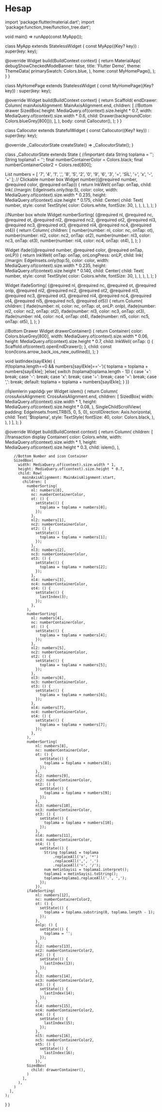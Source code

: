 # Hesap
import 'package:flutter/material.dart';
import 'package:function_tree/function_tree.dart';

void main() => runApp(const MyApp());

class MyApp extends StatelessWidget {
  const MyApp({Key? key}) : super(key: key);

  @override
  Widget build(BuildContext context) {
    return MaterialApp(
      debugShowCheckedModeBanner: false,
      title: 'Flutter Demo',
      theme: ThemeData(
        primarySwatch: Colors.blue,
      ),
      home: const MyHomePage(),
    );
  }
}

class MyHomePage extends StatelessWidget {
  const MyHomePage({Key? key}) : super(key: key);

  @override
  Widget build(BuildContext context) {
    return Scaffold(
      endDrawer: Column(
        mainAxisAlignment: MainAxisAlignment.end,
        children: [
          //Bottom drawer
          SizedBox(
              height: MediaQuery.of(context).size.height * 0.7,
              width: MediaQuery.of(context).size.width * 0.6,
              child: Drawer(backgroundColor: Colors.blueGrey[800])),
        ],
      ),
      body: const Callocutor(),
    );
  }
}

class Callocutor extends StatefulWidget {
  const Callocutor({Key? key}) : super(key: key);

  @override
  _CallocutorState createState() => _CallocutorState();
}

class _CallocutorState extends State<Callocutor> {
  //İmportant data
  String toplama = '';
  String toplama1 = '';
  final numberContainerColor = Colors.black;
  final numberContainerColor2 = Colors.red[800];

  List numbers = [
    '7',
    '4',
    '1',
    ',',
    '8',
    '5',
    '2',
    '0',
    '9',
    '6',
    '3',
    '=',
    'SİL',
    '÷',
    'x',
    '-',
    '+'
  ];
// Clickable number box
  Widget number({@required number, @required color, @required onTap}) {
    return InkWell(
      onTap: onTap,
      child: Ink(
        //margin: EdgeInsets.only(top:5),
        color: color,
        width: MediaQuery.of(context).size.width * 0.235,
        height: MediaQuery.of(context).size.height * 0.175,
        child: Center(
          child: Text(
            number,
            style: const TextStyle(
              color: Colors.white,
              fontSize: 30,
            ),
          ),
        ),
      ),
    );
  }

  //Number box whole
  Widget numberSorting(
      {@required nl,
      @required nc,
      @required ot,
      @required nl2,
      @required nc2,
      @required ot2,
      @required nl3,
      @required nc3,
      @required ot3,
      @required nl4,
      @required nc4,
      @required ot4}) {
    return Column(
      children: [
        number(number: nl, color: nc, onTap: ot),
        number(number: nl2, color: nc2, onTap: ot2),
        number(number: nl3, color: nc3, onTap: ot3),
        number(number: nl4, color: nc4, onTap: ot4),
      ],
    );
  }

  Widget ifade({@required number, @required color, @required onTap, onLP}) {
    return InkWell(
      onTap: onTap,
      onLongPress: onLP,
      child: Ink(
        //margin: EdgeInsets.only(top:5),
        color: color,
        width: MediaQuery.of(context).size.width * 0.235,
        height: MediaQuery.of(context).size.height * 0.140,
        child: Center(
          child: Text(
            number,
            style: const TextStyle(
              color: Colors.white,
              fontSize: 30,
            ),
          ),
        ),
      ),
    );
  }

  Widget ifadeSorting(
      {@required nl,
      @required nc,
      @required ot,
      @required onlp,
      @required nl2,
      @required nc2,
      @required ot2,
      @required nl3,
      @required nc3,
      @required ot3,
      @required nl4,
      @required nc4,
      @required ot4,
      @required nl5,
      @required nc5,
      @required ot5}) {
    return Column(
      children: [
        ifade(number: nl, color: nc, onTap: ot, onLP: onlp),
        ifade(number: nl2, color: nc2, onTap: ot2),
        ifade(number: nl3, color: nc3, onTap: ot3),
        ifade(number: nl4, color: nc4, onTap: ot4),
        ifade(number: nl5, color: nc5, onTap: ot5),
      ],
    );
  }

//Bottom Drawer
  Widget drawerContainer() {
    return Container(
      color: Colors.blueGrey[800],
      width: MediaQuery.of(context).size.width * 0.06,
      height: MediaQuery.of(context).size.height * 0.7,
      child: InkWell(
          onTap: () {
            Scaffold.of(context).openEndDrawer();
          },
          child: const Icon(Icons.arrow_back_ios_new_outlined)),
    );
  }

  void lastIndex(sayiEkle) {    
if(toplama.length==0 && numbers[sayiEkle]=='-'){
        toplama = toplama + numbers[sayiEkle];
}else{
    switch (toplama[toplama.length - 1]) {
      case '+':
        break;
      case '-':
        break;
      case 'x':
        break;
      case '÷':
        break;
      case '=':
        break;
      case ',': 
        break;
      default:
        toplama = toplama + numbers[sayiEkle];
    }
  }}

  //İşlemlerin yapıldığı yer
  Widget islem() {
    return Column(
      crossAxisAlignment: CrossAxisAlignment.end,
      children: [
        SizedBox(
          width: MediaQuery.of(context).size.width * 1,
          height: MediaQuery.of(context).size.height * 0.08,
        ),
        SingleChildScrollView(
          padding: EdgeInsets.fromLTRB(5, 0, 5, 0),
          scrollDirection: Axis.horizontal,
          child: Text(
            '$toplama',
            style: TextStyle(
              fontSize: 40,
              color: Colors.black,
            ),
          ),
        )
      ],
    );
  }

  @override
  Widget build(BuildContext context) {
    return Column(
      children: [
        //transaction display
        Container(
          color: Colors.white,
          width: MediaQuery.of(context).size.width * 1,
          height: MediaQuery.of(context).size.height * 0.3,
          child: islem(),
        ),

        //Bottom Number and icon Container
        SizedBox(
          width: MediaQuery.of(context).size.width * 1,
          height: MediaQuery.of(context).size.height * 0.7,
          child: Row(
            mainAxisAlignment: MainAxisAlignment.start,
            children: [
              numberSorting(
                nl: numbers[0],
                nc: numberContainerColor,
                ot: () {
                  setState(() {
                    toplama = toplama + numbers[0];
                  });
                },
                nl2: numbers[1],
                nc2: numberContainerColor,
                ot2: () {
                  setState(() {
                    toplama = toplama + numbers[1];
                  });
                },
                nl3: numbers[2],
                nc3: numberContainerColor,
                ot3: () {
                  setState(() {
                    toplama = toplama + numbers[2];
                  });
                },
                nl4: numbers[3],
                nc4: numberContainerColor,
                ot4: () {
                  setState(() {
                    lastIndex(3);
                  });
                },
              ),
              numberSorting(
                nl: numbers[4],
                nc: numberContainerColor,
                ot: () {
                  setState(() {
                    toplama = toplama + numbers[4];
                  });
                },
                nl2: numbers[5],
                nc2: numberContainerColor,
                ot2: () {
                  setState(() {
                    toplama = toplama + numbers[5];
                  });
                },
                nl3: numbers[6],
                nc3: numberContainerColor,
                ot3: () {
                  setState(() {
                    toplama = toplama + numbers[6];
                  });
                },
                nl4: numbers[7],
                nc4: numberContainerColor,
                ot4: () {
                  setState(() {
                    toplama = toplama + numbers[7];
                  });
                },
              ),
              numberSorting(
                  nl: numbers[8],
                  nc: numberContainerColor,
                  ot: () {
                    setState(() {
                      toplama = toplama + numbers[8];
                    });
                  },
                  nl2: numbers[9],
                  nc2: numberContainerColor,
                  ot2: () {
                    setState(() {
                      toplama = toplama + numbers[9];
                    });
                  },
                  nl3: numbers[10],
                  nc3: numberContainerColor,
                  ot3: () {
                    setState(() {
                      toplama = toplama + numbers[10];
                    });
                  },
                  nl4: numbers[11],
                  nc4: numberContainerColor,
                  ot4: () {
                    setState(() {
                      String toplama1 = toplama
                          .replaceAll('x', '*')
                          .replaceAll(',', '.')
                          .replaceAll('÷', '/');
                      num metinSayisi = toplama1.interpret();
                      toplama1 = metinSayisi.toString();
                      toplama=toplama1.replaceAll('.', ',');
                    });
                  }),
              ifadeSorting(
                  nl: numbers[12],
                  nc: numberContainerColor2,
                  ot: () {
                    setState(() {
                      toplama = toplama.substring(0, toplama.length - 1);
                    });
                  },
                  onlp: () {
                    setState(() {
                      toplama = '';
                    });
                  },
                  nl2: numbers[13],
                  nc2: numberContainerColor2,
                  ot2: () {
                    setState(() {
                      lastIndex(13);
                    });
                  },
                  nl3: numbers[14],
                  nc3: numberContainerColor2,
                  ot3: () {
                    setState(() {
                      lastIndex(14);
                    });
                  },
                  nl4: numbers[15],
                  nc4: numberContainerColor2,
                  ot4: () {
                    setState(() {
                      lastIndex(15);
                    });
                  },
                  nl5: numbers[16],
                  nc5: numberContainerColor2,
                  ot5: () {
                    setState(() {
                      lastIndex(16);
                    });
                  }),
              SizedBox(
                child: drawerContainer(),
              )
            ],
          ),
        )
      ],
    );
  }
}
